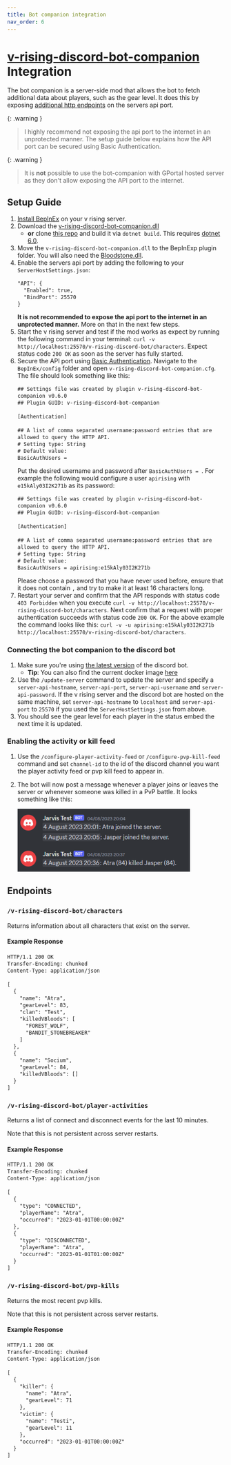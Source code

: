 ```yaml
---
title: Bot companion integration
nav_order: 6
---
```


# [v-rising-discord-bot-companion](https://github.com/DarkAtra/v-rising-discord-bot-companion) Integration

The bot companion is a server-side mod that allows the bot to fetch additional data about players, such as the gear level.
It does this by exposing [additional http endpoints](#endpoints) on the servers api port.

{: .warning }
> I highly recommend not exposing the api port to the internet in an unprotected manner. The setup guide below explains how the API port can be secured using
> Basic Authentication.

{: .warning }
> It is **not** possible to use the bot-companion with GPortal hosted server as they don't allow exposing the API port to the internet.

## Setup Guide

1. [Install BepInEx](https://github.com/decaprime/VRising-Modding/releases) on your v rising server.
2. Download the [v-rising-discord-bot-companion.dll](https://github.com/DarkAtra/v-rising-discord-bot-companion/releases)
    * **or** clone [this repo](https://github.com/DarkAtra/v-rising-discord-bot-companion) and build it via `dotnet build`. This
      requires [dotnet 6.0](https://dotnet.microsoft.com/en-us/download/dotnet/6.0).
3. Move the `v-rising-discord-bot-companion.dll` to the BepInExp plugin folder. You will also need
   the [Bloodstone.dll](https://github.com/decaprime/Bloodstone/releases).
4. Enable the servers api port by adding the following to your `ServerHostSettings.json`:
   ```
   "API": {
     "Enabled": true,
     "BindPort": 25570
   }
   ```
   **It is not recommended to expose the api port to the internet in an unprotected manner.** More on that in the next few steps.
5. Start the v rising server and test if the mod works as expect by running the following command in your
   terminal: `curl -v http://localhost:25570/v-rising-discord-bot/characters`. Expect status code `200 OK` as soon as the server has fully started.
6. Secure the API port using [Basic Authentication](https://developer.mozilla.org/en-US/docs/Web/HTTP/Authentication). Navigate to the `BepInEx/config` folder
   and open `v-rising-discord-bot-companion.cfg`. The file should look something like this:
   ```
   ## Settings file was created by plugin v-rising-discord-bot-companion v0.6.0
   ## Plugin GUID: v-rising-discord-bot-companion

   [Authentication]

   ## A list of comma separated username:password entries that are allowed to query the HTTP API.
   # Setting type: String
   # Default value:
   BasicAuthUsers =
   ```
   Put the desired username and password after `BasicAuthUsers = `. For example the following would configure a user `apirising` with `e15kAly03I2K271b` as its
   password:
   ```
   ## Settings file was created by plugin v-rising-discord-bot-companion v0.6.0
   ## Plugin GUID: v-rising-discord-bot-companion

   [Authentication]

   ## A list of comma separated username:password entries that are allowed to query the HTTP API.
   # Setting type: String
   # Default value:
   BasicAuthUsers = apirising:e15kAly03I2K271b
   ```
   Please choose a password that you have never used before, ensure that it does not contain `,` and try to make it at least 16 characters long.
7. Restart your server and confirm that the API responds with status code `403 Forbidden` when you
   execute `curl -v http://localhost:25570/v-rising-discord-bot/characters`. Next confirm that a request with proper authentication succeeds with
   status code `200 OK`. For the above example the command looks like
   this: `curl -v -u apirising:e15kAly03I2K271b http://localhost:25570/v-rising-discord-bot/characters`.

### Connecting the bot companion to the discord bot

1. Make sure you're using [the latest version](https://github.com/DarkAtra/v-rising-discord-bot/releases) of the discord bot.
    * **Tip**: You can also find the current docker image [here](https://github.com/DarkAtra/v-rising-discord-bot/pkgs/container/v-rising-discord-bot)
2. Use the `/update-server` command to update the server and specify a `server-api-hostname`, `server-api-port`, `server-api-username`
   and `server-api-password`. If the v rising server and the discord bot are hosted on the same machine, set `server-api-hostname` to `localhost`
   and `server-api-port` to `25570` if you used the `ServerHostSettings.json` from above.
3. You should see the gear level for each player in the status embed the next time it is updated.

### Enabling the activity or kill feed

1. Use the `/configure-player-activity-feed` or `/configure-pvp-kill-feed` command and set `channel-id`
   to the id of the discord channel you want the player activity feed or pvp kill feed to appear in.
2. The bot will now post a message whenever a player joins or leaves the server or whenever someone was killed in a PvP battle.
   It looks something like this:

   <img alt="Companion Preview" src="assets/companion-preview.png" width="400"/>

## Endpoints

### `/v-rising-discord-bot/characters`

Returns information about all characters that exist on the server.

#### Example Response

```http
HTTP/1.1 200 OK
Transfer-Encoding: chunked
Content-Type: application/json

[
  {
    "name": "Atra",
    "gearLevel": 83,
    "clan": "Test",
    "killedVBloods": [
      "FOREST_WOLF",
      "BANDIT_STONEBREAKER"
    ]
  },
  {
    "name": "Socium",
    "gearLevel": 84,
    "killedVBloods": []
  }
]
```

### `/v-rising-discord-bot/player-activities`

Returns a list of connect and disconnect events for the last 10 minutes.

Note that this is not persistent across server restarts.

#### Example Response

```http
HTTP/1.1 200 OK
Transfer-Encoding: chunked
Content-Type: application/json

[
  {
    "type": "CONNECTED",
    "playerName": "Atra",
    "occurred": "2023-01-01T00:00:00Z"
  },
  {
    "type": "DISCONNECTED",
    "playerName": "Atra",
    "occurred": "2023-01-01T01:00:00Z"
  }
]
```

### `/v-rising-discord-bot/pvp-kills`

Returns the most recent pvp kills.

Note that this is not persistent across server restarts.

#### Example Response

```http
HTTP/1.1 200 OK
Transfer-Encoding: chunked
Content-Type: application/json

[
  {
    "killer": {
      "name": "Atra",
      "gearLevel": 71
    },
    "victim": {
      "name": "Testi",
      "gearLevel": 11
    },
    "occurred": "2023-01-01T00:00:00Z"
  }
]
```
